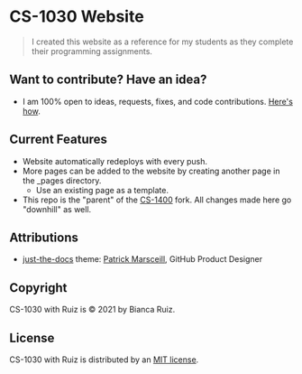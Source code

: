 # CS-1030 Website
> I created this website as a reference for my students as they complete their programming assignments.
> 
## Want to contribute? Have an idea?
- I am 100% open to ideas, requests, fixes, and code contributions. [Here's how](https://github.com/CS-1030/CS-1030.github.io/blob/main/CONTRIBUTING.md). 

## Current Features
- Website automatically redeploys with every push.
- More pages can be added to the website by creating another page in the _pages directory.
  - Use an existing page as a template.
- This repo is the "parent" of the [CS-1400](https://github.com/CS-1400/CS-1400.github.io) fork. All changes made here go "downhill" as well.

## Attributions
- [just-the-docs](https://github.com/pmarsceill/just-the-docs) theme: [Patrick Marsceill](https://github.com/pmarsceill), GitHub Product Designer

## Copyright
CS-1030 with Ruiz is © 2021 by Bianca Ruiz.

## License
CS-1030 with Ruiz is distributed by an [MIT license](https://github.com/CS-1030/CS-1030.github.io/blob/main/LICENSE.txt).
